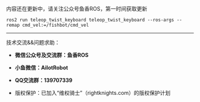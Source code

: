 内容还在更新中，请关注公众号鱼香ROS，第一时间获取更新

```
ros2 run teleop_twist_keyboard teleop_twist_keyboard --ros-args --remap cmd_vel:=/fishbot/cmd_vel
```



--------------

技术交流&&问题求助：

- **微信公众号及交流群：鱼香ROS**
- **小鱼微信：AiIotRobot**
- **QQ交流群：139707339**

- 版权保护：已加入“维权骑士”（rightknights.com）的版权保护计划

